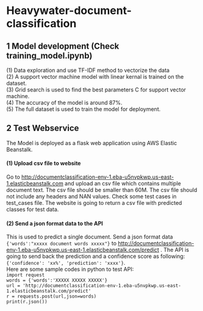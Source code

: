 # Heavywater-document-classification
## 1 Model development (Check training_model.ipynb)
(1) Data exploration and use TF-IDF method to vectorize the data<br/>
(2) A support vector machine model with linear kernal is trained on the dataset.<br/>
(3) Grid search is used to find the best parameters C for support vector machine.<br/>
(4) The accuracy of the model is around 87%.<br/>
(5) The full dataset is used to train the model for deployment.<br/>
## 2 Test Webservice
The Model is deployed as a flask web application using AWS Elastic Beanstalk. 
#### (1) Upload csv file to website
Go to http://documentclassification-env-1.eba-u5nvpkwp.us-east-1.elasticbeanstalk.com and upload an csv file which contains multiple document text. The csv file should be smaller than 60M. The csv file should not include any headers and NAN values. Check some test cases in test_cases file. The website is going to return a csv file with predicted classes for test data. 
#### (2) Send a json format data to the API
This is used to predict a single document. Send a json format data `{'words':"xxxxx document words xxxxx"}` to http://documentclassification-env-1.eba-u5nvpkwp.us-east-1.elasticbeanstalk.com/predict . The API is going to send back the prediction and a confidence score as following: `{'confidence': 'xx%', 'prediction': 'xxxx'}`. <br/>
Here are some sample codes in python to test API:<br/>
`import request`<br/>
`words = {'words':'XXXXX XXXXX XXXXX'}`<br/>
`url = 'http://documentclassification-env-1.eba-u5nvpkwp.us-east-1.elasticbeanstalk.com/predict'`<br/>
`r = requests.post(url,json=words)`<br/>
`print(r.json())`<br/>

